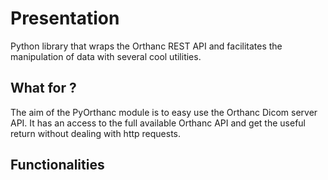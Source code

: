# **Presentation**
Python library that wraps the Orthanc REST API and facilitates the manipulation
of data with several cool utilities.

## **What for ?**

The aim of the PyOrthanc module is to easy use the Orthanc Dicom server API. 
It has an access to the full available Orthanc API and get the useful return without dealing with http requests. 


## **Functionalities**

